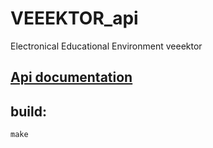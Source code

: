 # VEEEKTOR_api
Electronical Educational Environment veeektor

## [Api documentation](https://documenter.getpostman.com/view/24350344/2sA2rDvKnQ)

## build:
```
make 
```